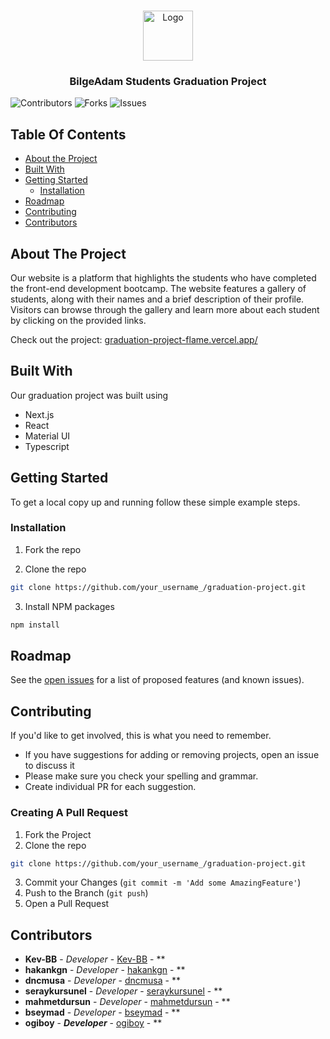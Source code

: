 <br/>
<p align="center">
  <a href="https://github.com/BilgeAdam-Academy-Students-3507/graduation-project">
    <img src="https://encrypted-tbn0.gstatic.com/images?q=tbn:ANd9GcRcxxKgXfL8o-2cmTm9kQ4V9gbXWoUaVXsuJINene5njg&s" alt="Logo" width="80" height="80">
  </a>

  <h3 align="center">BilgeAdam Students
 Graduation Project</h3>

</p>

![Contributors](https://img.shields.io/github/contributors/BilgeAdam-Academy-Students-3507/graduation-project?color=dark-green) ![Forks](https://img.shields.io/github/forks/BilgeAdam-Academy-Students-3507/graduation-project?style=social) ![Issues](https://img.shields.io/github/issues/BilgeAdam-Academy-Students-3507/graduation-project)

## Table Of Contents

- [About the Project](#about-the-project)
- [Built With](#built-with)
- [Getting Started](#getting-started)
  - [Installation](#installation)
- [Roadmap](#roadmap)
- [Contributing](#contributing)
- [Contributors](#contributors)

## About The Project

Our website is a platform that highlights the students who have completed the front-end development bootcamp. The website features a gallery of students, along with their names and a brief description of their profile. Visitors can browse through the gallery and learn more about each student by clicking on the provided links.

Check out the project: [graduation-project-flame.vercel.app/](https://graduation-project-flame.vercel.app/)

## Built With

Our graduation project was built using

- Next.js
- React
- Material UI
- Typescript

## Getting Started

To get a local copy up and running follow these simple example steps.

### Installation

1. Fork the repo

2. Clone the repo

```sh
git clone https://github.com/your_username_/graduation-project.git
```

3. Install NPM packages

```sh
npm install
```

## Roadmap

See the [open issues](https://github.com/BilgeAdam-Academy-Students-3507/graduation-project/issues) for a list of proposed features (and known issues).

## Contributing

If you'd like to get involved, this is what you need to remember.

- If you have suggestions for adding or removing projects, open an issue to discuss it
- Please make sure you check your spelling and grammar.
- Create individual PR for each suggestion.

### Creating A Pull Request

1. Fork the Project
2. Clone the repo

```sh
git clone https://github.com/your_username_/graduation-project.git
```

3. Commit your Changes (`git commit -m 'Add some AmazingFeature'`)
4. Push to the Branch (`git push`)
5. Open a Pull Request

## Contributors

- **Kev-BB** - _Developer_ - [Kev-BB](https://github.com/Kev-BB) - \*\*
- **hakankgn** - _Developer_ - [hakankgn](https://github.com/hakankgn) - \*\*
- **dncmusa** - _Developer_ - [dncmusa](https://github.com/dncmusa) - \*\*
- **seraykursunel** - _Developer_ - [seraykursunel](https://github.com/seraykursunel) - \*\*
- **mahmetdursun** - _Developer_ - [mahmetdursun](https://github.com/mahmetdursun) - \*\*
- **bseymad** - _Developer_ - [bseymad](https://github.com/bseymad) - \*\*
- **ogiboy** - **_Developer_** - [ogiboy](https://github.com/ogiboy) - \*\*

